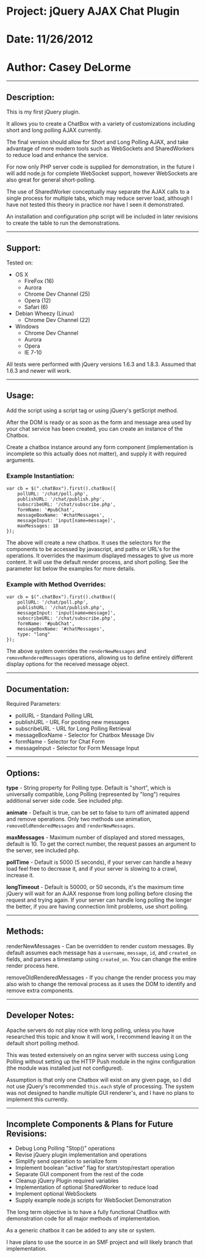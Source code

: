 
# Project: jQuery AJAX Chat Plugin
# Date: 11/26/2012
# Author: Casey DeLorme

---

## Description:

This is my first jQuery plugin.

It allows you to create a ChatBox with a variety of customizations including short and long polling AJAX currently.

The final version should allow for Short and Long Polling AJAX, and take advantage of more modern tools such as WebSockets and SharedWorkers to reduce load and enhance the service.

For now only PHP server code is supplied for demonstration, in the future I will add node.js for complete WebSocket support, however WebSockets are also great for general short-polling.

The use of SharedWorker conceptually may separate the AJAX calls to a single process for multiple tabs, which may reduce server load, although I have not tested this theory in practice nor have I seen it demonstrated.

An installation and configuration php script will be included in later revisions to create the table to run the demonstrations.

---

## Support:

Tested on:

- OS X
	- FireFox (16)
	- Aurora
	- Chrome Dev Channel (25)
	- Opera (12)
	- Safari (6)
- Debian Wheezy (Linux)
	- Chrome Dev Channel (22)
- Windows
	- Chrome Dev Channel
	- Aurora
	- Opera
	- IE 7-10

All tests were performed with jQuery versions 1.6.3 and 1.8.3.  Assumed that 1.6.3 and newer will work.

---

## Usage:

Add the script using a script tag or using jQuery's getScript method.

After the DOM is ready or as soon as the form and message area used by your chat service has been created, you can create an instance of the Chatbox.

Create a chatbox instance around any form component (implementation is incomplete so this actually does not matter), and supply it with required arguments.

### Example Instantiation:

	var cb = $(".chatBox").first().chatBox({
		pollURL: '/chat/poll.php',
		publishURL: '/chat/publish.php',
		subscribeURL: '/chat/subscribe.php',
		formName: '#pubChat',
		messageBoxName: '#chatMessages',
		messageInput: 'input[name=message]',
		maxMessages: 18
	});

The above will create a new chatbox.  It uses the selectors for the components to be accessed by javascript, and paths or URL's for the operations.  It overrides the maximum displayed messages to give us more content.  It will use the default render process, and short polling.  See the parameter list below the examples for more details.


### Example with Method Overrides:

	var cb = $(".chatBox").first().chatBox({
		pollURL: '/chat/poll.php',
		publishURL: '/chat/publish.php',
		messageInput: 'input[name=message]',
		subscribeURL: '/chat/subscribe.php',
		formName: '#pubChat',
		messageBoxName: '#chatMessages',
		type: "long"
	});

The above system overrides the `renderNewMessages` and `removeRenderedMessages` operations, allowing us to define entirely different display options for the received message object.

---

## Documentation:

Required Parameters:

- pollURL - Standard Polling URL
- publishURL - URL For posting new messages
- subscribeURL - URL for Long Polling Retrieval
- messageBoxName - Selector for Chatbox Message Div
- formName - Selector for Chat Form
- messageInput - Selector for Form Message Input

---

## Options:

**type** - String property for Polling type.  Default is "short", which is universally compatible, Long Polling (represented by "long") requires additional server side code.  See included php.

**animate** - Default is true, can be set to false to turn off animated append and remove operations.  Only two methods use animation, `removeOldRenderedMessages` and `renderNewMessages`.

**maxMessages** - Maximum number of displayed and stored messages, default is 10.  To get the correct number, the request passes an argument to the server, see included php.

**pollTime** - Default is 5000 (5 seconds), if your server can handle a heavy load feel free to decrease it, and if your server is slowing to a crawl, increase it.

**longTimeout** - Default is 50000, or 50 seconds, it's the maximum time jQuery will wait for an AJAX response from long polling before closing the request and trying again.  If your server can handle long polling the longer the better, if you are having connection limit problems, use short polling.

---

## Methods:

renderNewMessages - Can be overridden to render custom messages.  By default assumes each message has a `username`, `message`, `id`, and `created_on` fields, and parses a timestamp using `created_on`.  You can change the entire render process here.

removeOldRenderedMessages - If you change the render process you may also wish to change the removal process as it uses the DOM to identify and remove extra components.

---

## Developer Notes:

Apache servers do not play nice with long polling, unless you have researched this topic and know it will work, I recommend leaving it on the default short polling method.

This was tested extensively on an nginx server with success using Long Polling without setting up the HTTP Push module in the nginx configuration (the module was installed just not configured).

Assumption is that only one Chatbox will exist on any given page, so I did not use jQuery's recommended `this.each` style of processing.  The system was not designed to handle multiple GUI renderer's, and I have no plans to implement this currently.

---

## Incomplete Components & Plans for Future Revisions:

- Debug Long Polling "Stop()" operations
- Revise jQuery plugin implementation and operations
- Simplify send operation to serialize form
- Implement boolean "active" flag for start/stop/restart operation
- Separate GUI component from the rest of the code
- Cleanup jQuery Plugin required variables
- Implementation of optional SharedWorker to reduce load
- Implement optional WebSockets
- Supply example node.js scripts for WebSocket Demonstration

The long term objective is to have a fully functional ChatBox with demonstration code for all major methods of implementation.

As a generic chatbox it can be added to any site or system.

I have plans to use the source in an SMF project and will likely branch that implementation.
